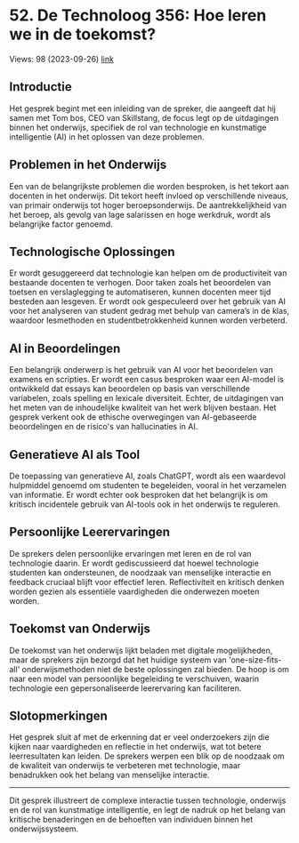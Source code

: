 # 52. De Technoloog 356: Hoe leren we in de toekomst?
Views: 98 (2023-09-26) [link](https://www.youtube.com/watch?v=p-QRcgKqNfQ)


 ## Introductie
Het gesprek begint met een inleiding van de spreker, die aangeeft dat hij samen met Tom bos, CEO van Skillstang, de focus legt op de uitdagingen binnen het onderwijs, specifiek de rol van technologie en kunstmatige intelligentie (AI) in het oplossen van deze problemen.

## Problemen in het Onderwijs
Een van de belangrijkste problemen die worden besproken, is het tekort aan docenten in het onderwijs. Dit tekort heeft invloed op verschillende niveaus, van primair onderwijs tot hoger beroepsonderwijs. De aantrekkelijkheid van het beroep, als gevolg van lage salarissen en hoge werkdruk, wordt als belangrijke factor genoemd.

## Technologische Oplossingen
Er wordt gesuggereerd dat technologie kan helpen om de productiviteit van bestaande docenten te verhogen. Door taken zoals het beoordelen van toetsen en verslaglegging te automatiseren, kunnen docenten meer tijd besteden aan lesgeven. Er wordt ook gespeculeerd over het gebruik van AI voor het analyseren van student gedrag met behulp van camera’s in de klas, waardoor lesmethoden en studentbetrokkenheid kunnen worden verbeterd.

## AI in Beoordelingen
Een belangrijk onderwerp is het gebruik van AI voor het beoordelen van examens en scripties. Er wordt een casus besproken waar een AI-model is ontwikkeld dat essays kan beoordelen op basis van verschillende variabelen, zoals spelling en lexicale diversiteit. Echter, de uitdagingen van het meten van de inhoudelijke kwaliteit van het werk blijven bestaan. Het gesprek verkent ook de ethische overwegingen van AI-gebaseerde beoordelingen en de risico's van hallucinaties in AI.

## Generatieve AI als Tool
De toepassing van generatieve AI, zoals ChatGPT, wordt als een waardevol hulpmiddel genoemd om studenten te begeleiden, vooral in het verzamelen van informatie. Er wordt echter ook besproken dat het belangrijk is om kritisch incidentele gebruik van AI-tools ook in het onderwijs te reguleren.

## Persoonlijke Leerervaringen
De sprekers delen persoonlijke ervaringen met leren en de rol van technologie daarin. Er wordt gediscussieerd dat hoewel technologie studenten kan ondersteunen, de noodzaak van menselijke interactie en feedback cruciaal blijft voor effectief leren. Reflectiviteit en kritisch denken worden gezien als essentiële vaardigheden die onderwezen moeten worden.

## Toekomst van Onderwijs
De toekomst van het onderwijs lijkt beladen met digitale mogelijkheden, maar de sprekers zijn bezorgd dat het huidige systeem van 'one-size-fits-all' onderwijsmethoden niet de beste oplossingen zal bieden. De hoop is om naar een model van persoonlijke begeleiding te verschuiven, waarin technologie een gepersonaliseerde leerervaring kan faciliteren.

## Slotopmerkingen
Het gesprek sluit af met de erkenning dat er veel onderzoekers zijn die kijken naar vaardigheden en reflectie in het onderwijs, wat tot betere leerresultaten kan leiden. De sprekers werpen een blik op de noodzaak om de kwaliteit van onderwijs te verbeteren met technologie, maar benadrukken ook het belang van menselijke interactie.

--- 

Dit gesprek illustreert de complexe interactie tussen technologie, onderwijs en de rol van kunstmatige intelligentie, en legt de nadruk op het belang van kritische benaderingen en de behoeften van individuen binnen het onderwijssysteem.